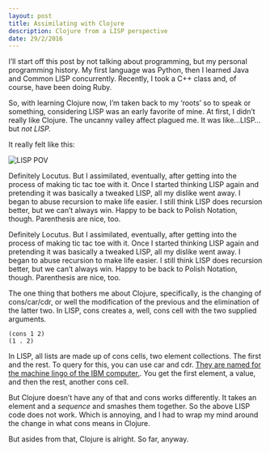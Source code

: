 ```yaml
---
layout: post
title: Assimilating with Clojure
description: Clojure from a LISP perspective
date: 29/2/2016
---
```


I’ll start off this post by not talking about programming, but my personal programming history. My first language was Python, then I learned Java and Common LISP concurrently. Recently, I took a C++ class and, of course, have been doing Ruby.

So, with learning Clojure now, I’m taken back to my ‘roots’ so to speak or something, considering LISP was an early favorite of mine. At first, I didn’t really like Clojure. The uncanny valley affect plagued me. It was like…LISP…but *not LISP.*

It really felt like this:

![LISP POV](http://ssunday.github.io/assets/post-images/lisp_views.png)

Definitely Locutus. But I assimilated, eventually, after getting into the process of making tic tac toe with it. Once I started thinking LISP again and pretending it was basically a tweaked LISP, all my dislike went away. I began to abuse recursion to make life easier. I still think LISP does recursion better, but we can’t always win. Happy to be back to Polish Notation, though. Parenthesis are nice, too.

Definitely Locutus. But I assimilated, eventually, after getting into the process of making tic tac toe with it. Once I started thinking LISP again and pretending it was basically a tweaked LISP, all my dislike went away. I began to abuse recursion to make life easier. I still think LISP does recursion better, but we can’t always win. Happy to be back to Polish Notation, though. Parenthesis are nice, too.

The one thing that bothers me about Clojure, specifically, is the changing of cons/car/cdr, or well the modification of the previous and the elimination of the latter two. In LISP, cons creates a, well, cons cell with the two supplied arguments.

```LISP
(cons 1 2)
(1 . 2)
```

In LISP, all lists are made up of cons cells, two element collections. The first and the rest. To query for this, you can use car and cdr. [They are named for the machine lingo of the IBM computer.](https://en.wikipedia.org/wiki/CAR_and_CDR). You get the first element, a value, and then the rest, another cons cell.

But Clojure doesn’t have any of that and cons works differently. It takes an element and a *sequence* and smashes them together. So the above LISP code does not work. Which is annoying, and I had to wrap my mind around the change in what cons means in Clojure.

But asides from that, Clojure is alright. So far, anyway.
